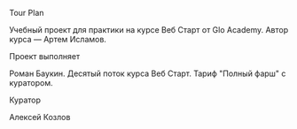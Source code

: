 Tour Plan

Учебный проект для практики на курсе Веб Старт от Glo Academy. Автор курса — Артем Исламов.

Проект выполняет

Роман Баукин. Десятый поток курса Веб Старт. Тариф "Полный фарш" с куратором.

Куратор

Алексей Козлов
